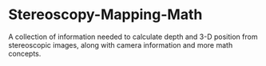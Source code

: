 # Stereoscopy-Mapping-Math

A collection of information needed to calculate depth and 3-D position from stereoscopic images, along with camera information and more math concepts.
